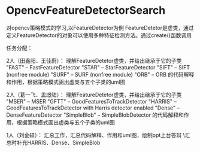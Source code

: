 # OpencvFeatureDetectorSearch

对opencv策略模式的学习,以FeatureDetector为例
FeatureDetetor是虚类，通过定义FeatureDetector的对象可以使用多种特征检测方法。通过create()函数调用

任务分配：

2人（田鑫阳、王佳蔚）： 理解FeatureDetetor虚类，并给出继承于它的子类 
"FAST" – FastFeatureDetector 
"STAR" – StarFeatureDetector 
"SIFT" – SIFT (nonfree module) 
"SURF" – SURF (nonfree module) 
"ORB" – ORB 
的代码解释和作用，根据策略模式画出虚类与五个子类的uml图

2人（葛一飞、孟璟陆）： 理解FeatureDetetor虚类，并给出继承于它的子类 
"MSER" – MSER 
"GFTT" – GoodFeaturesToTrackDetector
"HARRIS" – GoodFeaturesToTrackDetector with Harris detector enabled 
"Dense" – DenseFeatureDetector 
"SimpleBlob" – SimpleBlobDetector 
的代码解释和作用，根据策略模式画出虚类与五个子类的uml图

1人（刘金硕）： 汇总工作，汇总代码解释、作用和uml图，绘制ppt上台答辩
\\汇总时补充HARRIS、Dense、SimpleBlob
